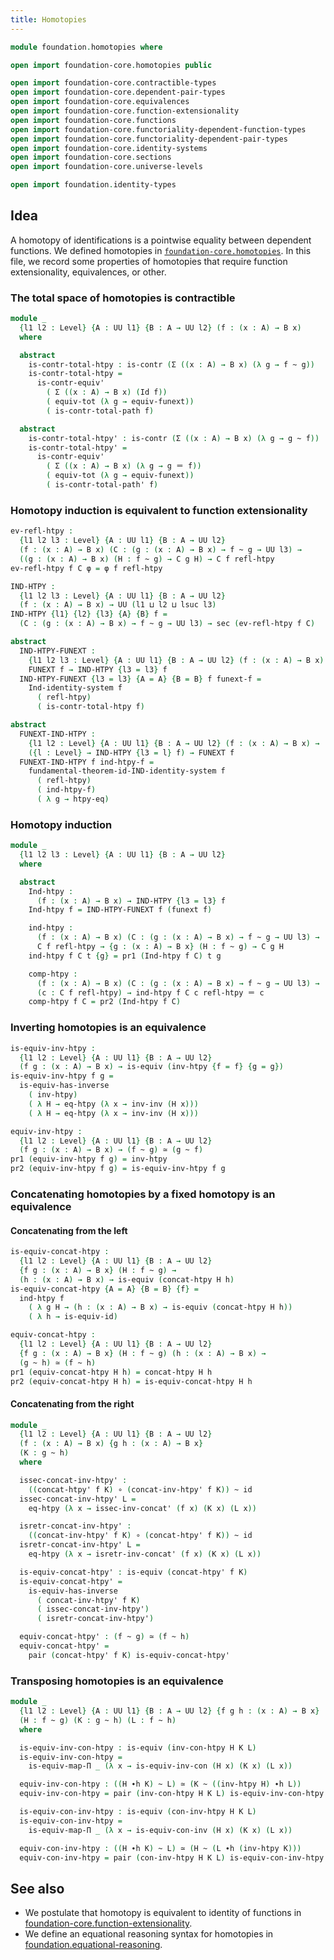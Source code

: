 ```yaml
---
title: Homotopies
---
```


```agda
module foundation.homotopies where

open import foundation-core.homotopies public

open import foundation-core.contractible-types
open import foundation-core.dependent-pair-types
open import foundation-core.equivalences
open import foundation-core.function-extensionality
open import foundation-core.functions
open import foundation-core.functoriality-dependent-function-types
open import foundation-core.functoriality-dependent-pair-types
open import foundation-core.identity-systems
open import foundation-core.sections
open import foundation-core.universe-levels

open import foundation.identity-types
```

## Idea

A homotopy of identifications is a pointwise equality between dependent functions. We defined homotopies in [`foundation-core.homotopies`](foundation-core.homotopies.html). In this file, we record some properties of homotopies that require function extensionality, equivalences, or other.

### The total space of homotopies is contractible

```agda
module _
  {l1 l2 : Level} {A : UU l1} {B : A → UU l2} (f : (x : A) → B x)
  where

  abstract
    is-contr-total-htpy : is-contr (Σ ((x : A) → B x) (λ g → f ~ g))
    is-contr-total-htpy =
      is-contr-equiv'
        ( Σ ((x : A) → B x) (Id f))
        ( equiv-tot (λ g → equiv-funext))
        ( is-contr-total-path f)

  abstract
    is-contr-total-htpy' : is-contr (Σ ((x : A) → B x) (λ g → g ~ f))
    is-contr-total-htpy' =
      is-contr-equiv'
        ( Σ ((x : A) → B x) (λ g → g ＝ f))
        ( equiv-tot (λ g → equiv-funext))
        ( is-contr-total-path' f)
```

### Homotopy induction is equivalent to function extensionality

```agda
ev-refl-htpy :
  {l1 l2 l3 : Level} {A : UU l1} {B : A → UU l2}
  (f : (x : A) → B x) (C : (g : (x : A) → B x) → f ~ g → UU l3) →
  ((g : (x : A) → B x) (H : f ~ g) → C g H) → C f refl-htpy
ev-refl-htpy f C φ = φ f refl-htpy

IND-HTPY :
  {l1 l2 l3 : Level} {A : UU l1} {B : A → UU l2}
  (f : (x : A) → B x) → UU (l1 ⊔ l2 ⊔ lsuc l3)
IND-HTPY {l1} {l2} {l3} {A} {B} f =
  (C : (g : (x : A) → B x) → f ~ g → UU l3) → sec (ev-refl-htpy f C)
```

```agda
abstract
  IND-HTPY-FUNEXT :
    {l1 l2 l3 : Level} {A : UU l1} {B : A → UU l2} (f : (x : A) → B x) →
    FUNEXT f → IND-HTPY {l3 = l3} f
  IND-HTPY-FUNEXT {l3 = l3} {A = A} {B = B} f funext-f =
    Ind-identity-system f
      ( refl-htpy)
      ( is-contr-total-htpy f)

abstract
  FUNEXT-IND-HTPY :
    {l1 l2 : Level} {A : UU l1} {B : A → UU l2} (f : (x : A) → B x) →
    ({l : Level} → IND-HTPY {l3 = l} f) → FUNEXT f
  FUNEXT-IND-HTPY f ind-htpy-f =
    fundamental-theorem-id-IND-identity-system f
      ( refl-htpy)
      ( ind-htpy-f)
      ( λ g → htpy-eq)
```

### Homotopy induction

```agda
module _
  {l1 l2 l3 : Level} {A : UU l1} {B : A → UU l2}
  where

  abstract
    Ind-htpy :
      (f : (x : A) → B x) → IND-HTPY {l3 = l3} f
    Ind-htpy f = IND-HTPY-FUNEXT f (funext f)

    ind-htpy :
      (f : (x : A) → B x) (C : (g : (x : A) → B x) → f ~ g → UU l3) →
      C f refl-htpy → {g : (x : A) → B x} (H : f ~ g) → C g H
    ind-htpy f C t {g} = pr1 (Ind-htpy f C) t g

    comp-htpy :
      (f : (x : A) → B x) (C : (g : (x : A) → B x) → f ~ g → UU l3) →
      (c : C f refl-htpy) → ind-htpy f C c refl-htpy ＝ c
    comp-htpy f C = pr2 (Ind-htpy f C)
```

### Inverting homotopies is an equivalence

```agda
is-equiv-inv-htpy :
  {l1 l2 : Level} {A : UU l1} {B : A → UU l2}
  (f g : (x : A) → B x) → is-equiv (inv-htpy {f = f} {g = g})
is-equiv-inv-htpy f g =
  is-equiv-has-inverse
    ( inv-htpy)
    ( λ H → eq-htpy (λ x → inv-inv (H x)))
    ( λ H → eq-htpy (λ x → inv-inv (H x)))

equiv-inv-htpy :
  {l1 l2 : Level} {A : UU l1} {B : A → UU l2}
  (f g : (x : A) → B x) → (f ~ g) ≃ (g ~ f)
pr1 (equiv-inv-htpy f g) = inv-htpy
pr2 (equiv-inv-htpy f g) = is-equiv-inv-htpy f g
```

### Concatenating homotopies by a fixed homotopy is an equivalence

#### Concatenating from the left

```agda
is-equiv-concat-htpy :
  {l1 l2 : Level} {A : UU l1} {B : A → UU l2}
  {f g : (x : A) → B x} (H : f ~ g) →
  (h : (x : A) → B x) → is-equiv (concat-htpy H h)
is-equiv-concat-htpy {A = A} {B = B} {f} =
  ind-htpy f
    ( λ g H → (h : (x : A) → B x) → is-equiv (concat-htpy H h))
    ( λ h → is-equiv-id)

equiv-concat-htpy :
  {l1 l2 : Level} {A : UU l1} {B : A → UU l2}
  {f g : (x : A) → B x} (H : f ~ g) (h : (x : A) → B x) →
  (g ~ h) ≃ (f ~ h)
pr1 (equiv-concat-htpy H h) = concat-htpy H h
pr2 (equiv-concat-htpy H h) = is-equiv-concat-htpy H h
```

#### Concatenating from the right

```agda
module _
  {l1 l2 : Level} {A : UU l1} {B : A → UU l2}
  (f : (x : A) → B x) {g h : (x : A) → B x}
  (K : g ~ h)
  where

  issec-concat-inv-htpy' :
    ((concat-htpy' f K) ∘ (concat-inv-htpy' f K)) ~ id
  issec-concat-inv-htpy' L =
    eq-htpy (λ x → issec-inv-concat' (f x) (K x) (L x))

  isretr-concat-inv-htpy' :
    ((concat-inv-htpy' f K) ∘ (concat-htpy' f K)) ~ id
  isretr-concat-inv-htpy' L =
    eq-htpy (λ x → isretr-inv-concat' (f x) (K x) (L x))

  is-equiv-concat-htpy' : is-equiv (concat-htpy' f K)
  is-equiv-concat-htpy' =
    is-equiv-has-inverse
      ( concat-inv-htpy' f K)
      ( issec-concat-inv-htpy')
      ( isretr-concat-inv-htpy')

  equiv-concat-htpy' : (f ~ g) ≃ (f ~ h)
  equiv-concat-htpy' =
    pair (concat-htpy' f K) is-equiv-concat-htpy'
```

### Transposing homotopies is an equivalence

```agda
module _
  {l1 l2 : Level} {A : UU l1} {B : A → UU l2} {f g h : (x : A) → B x}
  (H : f ~ g) (K : g ~ h) (L : f ~ h)
  where

  is-equiv-inv-con-htpy : is-equiv (inv-con-htpy H K L)
  is-equiv-inv-con-htpy =
    is-equiv-map-Π _ (λ x → is-equiv-inv-con (H x) (K x) (L x))

  equiv-inv-con-htpy : ((H ∙h K) ~ L) ≃ (K ~ ((inv-htpy H) ∙h L))
  equiv-inv-con-htpy = pair (inv-con-htpy H K L) is-equiv-inv-con-htpy

  is-equiv-con-inv-htpy : is-equiv (con-inv-htpy H K L)
  is-equiv-con-inv-htpy =
    is-equiv-map-Π _ (λ x → is-equiv-con-inv (H x) (K x) (L x))

  equiv-con-inv-htpy : ((H ∙h K) ~ L) ≃ (H ~ (L ∙h (inv-htpy K)))
  equiv-con-inv-htpy = pair (con-inv-htpy H K L) is-equiv-con-inv-htpy
```

## See also

- We postulate that homotopy is equivalent to identity of functions in
  [foundation-core.function-extensionality](foundation-core.function-extensionality.html).
- We define an equational reasoning syntax for homotopies in
  [foundation.equational-reasoning](foundation.equational-reasoning.html).
